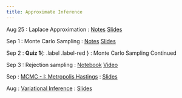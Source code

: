 ```yaml
---
title: Approximate Inference
---
```


Aug 25
: Laplace Approximation
  : [Notes](../slides/Laplace.pdf) [Slides](../slides/laplace-class.pdf)

Sep 1
: Monte Carlo Sampling
  : [Notes](../slides/monte-carlo-notes.pdf) [Slides](../slides/monte.pdf)

Sep 2
: **Quiz 1**{: .label .label-red }
: Monte Carlo Sampling Continued

Sep 3
: Rejection sampling
  : [Notebook](https://colab.research.google.com/github/nipunbatra/pml2022/blob/main/notebooks/rejection_sampling.ipynb) [Video](https://drive.google.com/file/d/1eTKsj7GDk7tDBhvttmVnGwR22dkHDnZv/view)

Sep 
: [MCMC - I: Metropolis Hastings](#)
  : [Slides](#)

Aug
: [Variational Inference](#)
  : [Slides](#)
